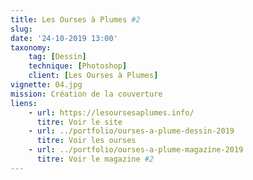 ```yaml
---
title: Les Ourses à Plumes #2
slug: 
date: '24-10-2019 13:00'
taxonomy:
    tag: [Dessin]
    technique: [Photoshop]
    client: [Les Ourses à Plumes]
vignette: 04.jpg
mission: Création de la couverture
liens:
    - url: https://lesoursesaplumes.info/
      titre: Voir le site
    - url: ../portfolio/ourses-a-plume-dessin-2019
      titre: Voir les ourses
    - url: ../portfolio/ourses-a-plume-magazine-2019
      titre: Voir le magazine #2
---
```

